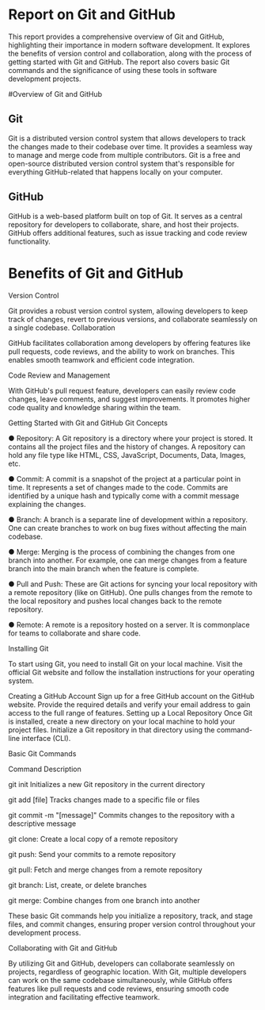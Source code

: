 # Report on Git and GitHub

This report provides a comprehensive overview of Git and GitHub, highlighting their importance in modern software development. It explores the benefits of version control and collaboration, along with the process of getting started with Git and GitHub. The report also covers basic Git commands and the significance of using these tools in software development projects.

#Overview of Git and GitHub

## Git
Git is a distributed version control system that allows developers to track the changes made to their codebase over time. It provides a seamless way to manage and merge code from multiple contributors. Git is a free and open-source distributed version control system that's responsible for everything GitHub-related that happens locally on your computer.

## GitHub
GitHub is a web-based platform built on top of Git. It serves as a central repository for developers to collaborate, share, and host their projects. GitHub offers additional features, such as issue tracking and code review functionality.

# Benefits of Git and GitHub

Version Control

Git provides a robust version control system, allowing developers to keep track of changes, revert to previous versions, and collaborate seamlessly on a single codebase.
Collaboration

GitHub facilitates collaboration among developers by offering features like pull requests, code reviews, and the ability to work on branches. This enables smooth teamwork and efficient code integration.

Code Review and Management

With GitHub's pull request feature, developers can easily review code changes, leave comments, and suggest improvements. It promotes higher code quality and knowledge sharing within the team.

Getting Started with Git and GitHub
Git Concepts

● Repository: A Git repository is a directory where your project is stored. It contains all the project files and the history of changes. A repository can hold any file type like HTML, CSS, JavaScript, Documents, Data, Images, etc.

● Commit: A commit is a snapshot of the project at a particular point in time. It represents a set of changes made to the code. Commits are identified by a unique hash and typically come with a commit message explaining the changes.

● Branch: A branch is a separate line of development within a repository. One can create branches to work on bug fixes without affecting the main codebase.

● Merge: Merging is the process of combining the changes from one branch into another. For example, one can merge changes from a feature branch into the main branch when the feature is complete.

● Pull and Push: These are Git actions for syncing your local repository with a remote repository (like on GitHub). One pulls changes from the remote to the local repository and pushes local changes back to the remote repository.

● Remote: A remote is a repository hosted on a server. It is commonplace for teams to collaborate and share code.

Installing Git

To start using Git, you need to install Git on your local machine. Visit the official Git website and follow the installation instructions for your operating system.

Creating a GitHub Account
Sign up for a free GitHub account on the GitHub website. Provide the required details and verify your email address to gain access to the full range of features.
Setting up a Local Repository
Once Git is installed, create a new directory on your local machine to hold your project files. Initialize a Git repository in that directory using the command-line interface (CLI).

Basic Git Commands

Command	Description		

git init	Initializes a new Git repository in the current directory		

git add [file]	Tracks changes made to a specific file or files		

git commit -m "[message]"	Commits changes to the repository with a descriptive message		

git clone: Create a local copy of a remote repository

git push: Send your commits to a remote repository

git pull: Fetch and merge changes from a remote repository

git branch: List, create, or delete branches

git merge: Combine changes from one branch into another

These basic Git commands help you initialize a repository, track, and stage files, and commit changes, ensuring proper version control throughout your development process.

Collaborating with Git and GitHub

By utilizing Git and GitHub, developers can collaborate seamlessly on projects, regardless of geographic location. With Git, multiple developers can work on the same codebase simultaneously, while GitHub offers features like pull requests and code reviews, ensuring smooth code integration and facilitating effective teamwork.

